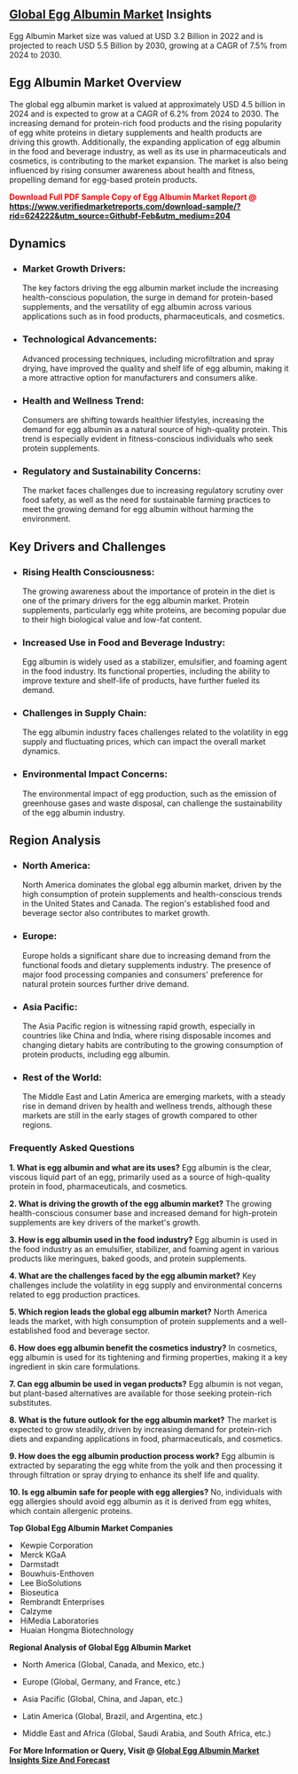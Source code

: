 <h2><a href="https://www.verifiedmarketreports.com/download-sample/?rid=624222&amp;utm_source=Githubf&amp;utm_medium=204" target="_blank">Global Egg Albumin Market</a> Insights</h2><p>Egg Albumin Market size was valued at USD 3.2 Billion in 2022 and is projected to reach USD 5.5 Billion by 2030, growing at a CAGR of 7.5% from 2024 to 2030.</p><p> <h2>Egg Albumin Market Overview</h2> <p>The global egg albumin market is valued at approximately USD 4.5 billion in 2024 and is expected to grow at a CAGR of 6.2% from 2024 to 2030. The increasing demand for protein-rich food products and the rising popularity of egg white proteins in dietary supplements and health products are driving this growth. Additionally, the expanding application of egg albumin in the food and beverage industry, as well as its use in pharmaceuticals and cosmetics, is contributing to the market expansion. The market is also being influenced by rising consumer awareness about health and fitness, propelling demand for egg-based protein products.</p> <p><strong><p><span class=""><span style="color: #ff0000;"><strong>Download Full PDF Sample Copy of Egg Albumin Market Report</strong> @ </span><a href="https://www.verifiedmarketreports.com/download-sample/?rid=624222&amp;utm_source=Githubf-Feb&amp;utm_medium=204" target="_blank">https://www.verifiedmarketreports.com/download-sample/?rid=624222&amp;utm_source=Githubf-Feb&amp;utm_medium=204</a></span></p></strong></p> <h2>Dynamics</h2> <ul> <li><h3>Market Growth Drivers:</h3> The key factors driving the egg albumin market include the increasing health-conscious population, the surge in demand for protein-based supplements, and the versatility of egg albumin across various applications such as in food products, pharmaceuticals, and cosmetics.</li> <li><h3>Technological Advancements:</h3> Advanced processing techniques, including microfiltration and spray drying, have improved the quality and shelf life of egg albumin, making it a more attractive option for manufacturers and consumers alike.</li> <li><h3>Health and Wellness Trend:</h3> Consumers are shifting towards healthier lifestyles, increasing the demand for egg albumin as a natural source of high-quality protein. This trend is especially evident in fitness-conscious individuals who seek protein supplements.</li> <li><h3>Regulatory and Sustainability Concerns:</h3> The market faces challenges due to increasing regulatory scrutiny over food safety, as well as the need for sustainable farming practices to meet the growing demand for egg albumin without harming the environment.</li> </ul> <h2>Key Drivers and Challenges</h2> <ul> <li><h3>Rising Health Consciousness:</h3> The growing awareness about the importance of protein in the diet is one of the primary drivers for the egg albumin market. Protein supplements, particularly egg white proteins, are becoming popular due to their high biological value and low-fat content.</li> <li><h3>Increased Use in Food and Beverage Industry:</h3> Egg albumin is widely used as a stabilizer, emulsifier, and foaming agent in the food industry. Its functional properties, including the ability to improve texture and shelf-life of products, have further fueled its demand.</li> <li><h3>Challenges in Supply Chain:</h3> The egg albumin industry faces challenges related to the volatility in egg supply and fluctuating prices, which can impact the overall market dynamics.</li> <li><h3>Environmental Impact Concerns:</h3> The environmental impact of egg production, such as the emission of greenhouse gases and waste disposal, can challenge the sustainability of the egg albumin industry.</li> </ul> <h2>Region Analysis</h2> <ul> <li><h3>North America:</h3> North America dominates the global egg albumin market, driven by the high consumption of protein supplements and health-conscious trends in the United States and Canada. The region's established food and beverage sector also contributes to market growth.</li> <li><h3>Europe:</h3> Europe holds a significant share due to increasing demand from the functional foods and dietary supplements industry. The presence of major food processing companies and consumers' preference for natural protein sources further drive demand.</li> <li><h3>Asia Pacific:</h3> The Asia Pacific region is witnessing rapid growth, especially in countries like China and India, where rising disposable incomes and changing dietary habits are contributing to the growing consumption of protein products, including egg albumin.</li> <li><h3>Rest of the World:</h3> The Middle East and Latin America are emerging markets, with a steady rise in demand driven by health and wellness trends, although these markets are still in the early stages of growth compared to other regions.</li> </ul> <h3>Frequently Asked Questions</h3> <p><strong>1. What is egg albumin and what are its uses?</strong> Egg albumin is the clear, viscous liquid part of an egg, primarily used as a source of high-quality protein in food, pharmaceuticals, and cosmetics.</p> <p><strong>2. What is driving the growth of the egg albumin market?</strong> The growing health-conscious consumer base and increased demand for high-protein supplements are key drivers of the market's growth.</p> <p><strong>3. How is egg albumin used in the food industry?</strong> Egg albumin is used in the food industry as an emulsifier, stabilizer, and foaming agent in various products like meringues, baked goods, and protein supplements.</p> <p><strong>4. What are the challenges faced by the egg albumin market?</strong> Key challenges include the volatility in egg supply and environmental concerns related to egg production practices.</p> <p><strong>5. Which region leads the global egg albumin market?</strong> North America leads the market, with high consumption of protein supplements and a well-established food and beverage sector.</p> <p><strong>6. How does egg albumin benefit the cosmetics industry?</strong> In cosmetics, egg albumin is used for its tightening and firming properties, making it a key ingredient in skin care formulations.</p> <p><strong>7. Can egg albumin be used in vegan products?</strong> Egg albumin is not vegan, but plant-based alternatives are available for those seeking protein-rich substitutes.</p> <p><strong>8. What is the future outlook for the egg albumin market?</strong> The market is expected to grow steadily, driven by increasing demand for protein-rich diets and expanding applications in food, pharmaceuticals, and cosmetics.</p> <p><strong>9. How does the egg albumin production process work?</strong> Egg albumin is extracted by separating the egg white from the yolk and then processing it through filtration or spray drying to enhance its shelf life and quality.</p> <p><strong>10. Is egg albumin safe for people with egg allergies?</strong> No, individuals with egg allergies should avoid egg albumin as it is derived from egg whites, which contain allergenic proteins.</p> </p><p><strong>Top Global Egg Albumin Market Companies</strong></p><div data-test-id=""><p><li>Kewpie Corporation</li><li> Merck KGaA</li><li> Darmstadt</li><li> Bouwhuis-Enthoven</li><li> Lee BioSolutions</li><li> Bioseutica</li><li> Rembrandt Enterprises</li><li> Calzyme</li><li> HiMedia Laboratories</li><li> Huaian Hongma Biotechnology</li></p><div><strong>Regional Analysis of&nbsp;Global Egg Albumin Market</strong></div><ul><li dir="ltr"><p dir="ltr">North America&nbsp;(Global, Canada, and Mexico, etc.)</p></li><li dir="ltr"><p dir="ltr">Europe (Global, Germany, and France, etc.)</p></li><li dir="ltr"><p dir="ltr">Asia Pacific&nbsp;(Global, China, and Japan, etc.)</p></li><li dir="ltr"><p dir="ltr">Latin America&nbsp;(Global, Brazil, and Argentina, etc.)</p></li><li dir="ltr">Middle East and Africa&nbsp;(Global, Saudi Arabia, and South Africa, etc.)</li></ul><p><strong>For More Information or Query, Visit @&nbsp;</strong><strong><a href="https://www.verifiedmarketreports.com/product/egg-albumin-market/?utm_source=Githubf&amp;utm_medium=204" target="_blank">Global Egg Albumin Market Insights Size And Forecast</a></strong></p></div>
